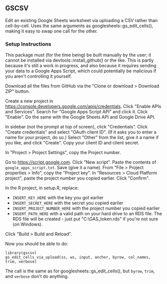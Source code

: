 GSCSV
-----

Edit an existing Google Sheets worksheet via uploading a CSV rather than cell-by-cell. Uses the same arguments as googlesheets::gs_edit_cells(), making it easy to swap one call for the other.

### Setup Instructions

This package must (for the time being) be built manually by the user; it cannot be installed via devtools::install_github() or the like. This is partly because it's still a work in progress, and also because it requires sending your data to a Google Apps Script, which could potentially be malicious if you aren't controlling it yourself.

Download all the files from GitHub via the "Clone or download > Download ZIP" button.

Create a new project in https://console.developers.google.com/apis/credentials. Click "Enable APIs and Services". Search for "Google Apps Script API" and click it. Click "Enable". Do the same with the Google Sheets API and Google Drive API.

In sidebar (not the prompt at top of screen), click "Credentials". Click "Create credentials" and select "OAuth client ID". (If it asks you to enter a name for your project, do so.) Select "Other" from the list, give it a name if you like, and click "Create". Copy your client ID and client secret.

In "Project > Project Settings", copy the Project number.

Go to https://script.google.com. Click "New script". Paste the contents of `google_apps_script.txt`. Save (give it a name). From "File > Project properties > Info", copy the "Project key". In "Resources > Cloud Platform project", paste the project number you copied earlier. Click "Confirm".

In the R project, in setup.R, replace:

- `INSERT_KEY_HERE` with the key you got earlier
- `INSERT_SECRET_HERE` with the secret you copied earlier
- `INSERT_PROJECT_NUMBER_HERE` with the project number you copied earlier
- `INSERT_PATH_HERE` with a valid path on your hard drive to an RDS file. The RDS file will be created - just put "C:\GAS_token.rds" if you're not sure (on Windows).

Click "Build > Build and Reload".

Now you should be able to do:

```
library(gscsv)
gs_edit_cells_via_upload(ss, ws, input, anchor, byrow, col_names, trim, verbose)  
```

The call is the same as for googlesheets::gs_edit_cells(), but `byrow`, `trim`, and `verbose` don't do anything.